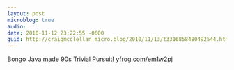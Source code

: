 ```yaml
---
layout: post
microblog: true
audio: 
date: 2010-11-12 23:22:55 -0600
guid: http://craigmcclellan.micro.blog/2010/11/13/t3316858480492544.html
---
```

Bongo Java made 90s Trivial Pursuit! [yfrog.com/em1w2pj](http://yfrog.com/em1w2pj)
